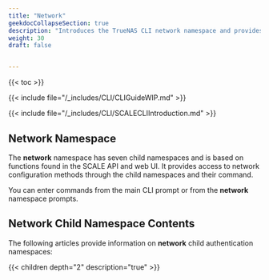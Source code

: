 ```yaml
---
title: "Network"
geekdocCollapseSection: true
description: "Introduces the TrueNAS CLI network namespace and provides access to child namespaces and commands used to configure network settings." 
weight: 30
draft: false


---
```


{{< toc >}}



{{< include file="/_includes/CLI/CLIGuideWIP.md" >}}

{{< include file="/_includes/CLI/SCALECLIIntroduction.md" >}}

## Network Namespace

The **network** namespace has seven child namespaces and is based on functions found in the SCALE API and web UI. 
It provides access to network configuration methods through the child namespaces and their command.

You can enter commands from the main CLI prompt or from the **network** namespace prompts.

## Network Child Namespace Contents
The following articles provide information on **network** child authentication namespaces:

{{< children depth="2" description="true" >}}
